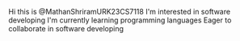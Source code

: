 Hi this is @MathanShriramURK23CS7118
I'm interested in software developing
I'm currently learning programming languages
Eager to collaborate in software developing
